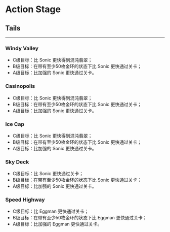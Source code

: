 # Action Stage

## Tails

---

### Windy Valley

* C级目标：比 Sonic 更快得到混沌翡翠；
* B级目标：在带有至少50枚金环的状态下比 Sonic 更快通过关卡；
* A级目标：比加强的 Sonic 更快通过关卡。

### Casinopolis

* C级目标：比 Sonic 更快得到混沌翡翠；
* B级目标：在带有至少50枚金环的状态下比 Sonic 更快通过关卡；
* A级目标：比加强的 Sonic 更快通过关卡。

### Ice Cap

* C级目标：比 Sonic 更快得到混沌翡翠；
* B级目标：在带有至少50枚金环的状态下比 Sonic 更快通过关卡；
* A级目标：比加强的 Sonic 更快通过关卡。

### Sky Deck

* C级目标：比 Sonic 更快通过关卡；
* B级目标：在带有至少50枚金环的状态下比 Sonic 更快通过关卡；
* A级目标：比加强的 Sonic 更快通过关卡。

### Speed Highway

* C级目标：比 Eggman 更快通过关卡；
* B级目标：在带有至少50枚金环的状态下比 Eggman 更快通过关卡；
* A级目标：比加强的 Eggman 更快通过关卡。
